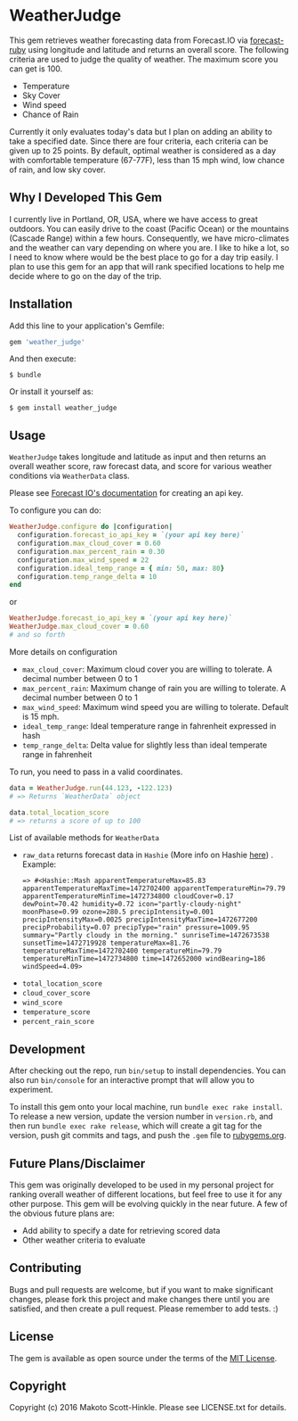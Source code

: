 # WeatherJudge

This gem retrieves weather forecasting data from Forecast.IO via [forecast-ruby](https://github.com/darkskyapp/forecast-ruby) 
using longitude and latitude and returns an overall score. The following criteria are used to judge
the quality of weather. The maximum score you can get is 100. 

- Temperature
- Sky Cover
- Wind speed
- Chance of Rain

Currently it only evaluates today's data but I plan on adding an ability to take a specified date. 
Since there are four criteria, each criteria can be given up to 25 points. By default, optimal 
weather is considered as a day with comfortable temperature (67-77F), less than 15 mph wind, 
low chance of rain, and low sky cover.

## Why I Developed This Gem

I currently live in Portland, OR, USA, where we have access to great outdoors. You can easily drive to the 
coast (Pacific Ocean) or the mountains (Cascade Range) within a few hours. Consequently, we have 
micro-climates and the weather can vary depending on where you are. I like to hike a lot, so I need 
to know where would be the best place to go for a day trip easily. I plan to use this gem for an app
that will rank specified locations to help me decide where to go on the day of the trip. 

## Installation

Add this line to your application's Gemfile:

```ruby
gem 'weather_judge'
```

And then execute:

    $ bundle

Or install it yourself as:

    $ gem install weather_judge

## Usage
`WeatherJudge` takes longitude and latitude as input and then returns an overall weather score, 
raw forecast data, and score for various weather conditions via `WeatherData` class.

Please see [Forecast IO's documentation](https://developer.forecast.io/) for creating an api key. 

To configure you can do:

```ruby
WeatherJudge.configure do |configuration|
  configuration.forecast_io_api_key = `(your api key here)`
  configuration.max_cloud_cover = 0.60  
  configuration.max_percent_rain = 0.30
  configuration.max_wind_speed = 22
  configuration.ideal_temp_range = { min: 50, max: 80}
  configuration.temp_range_delta = 10
end
```

or 

```ruby
WeatherJudge.forecast_io_api_key = `(your api key here)`
WeatherJudge.max_cloud_cover = 0.60
# and so forth
```

More details on configuration
 - `max_cloud_cover`: Maximum cloud cover you are willing to tolerate. A decimal number between 0 to 1
 - `max_percent_rain`: Maximum change of rain you are willing to tolerate. A decimal number between 0 to 1
 - `max_wind_speed`: Maximum wind speed you are willing to tolerate. Default is 15 mph.
 - `ideal_temp_range`: Ideal temperature range in fahrenheit expressed in hash
 - `temp_range_delta`: Delta value for slightly less than ideal temperate range in fahrenheit

To run, you need to pass in a valid coordinates.

```ruby
data = WeatherJudge.run(44.123, -122.123)
# => Returns `WeatherData` object

data.total_location_score
# => returns a score of up to 100
```

List of available methods for `WeatherData`
- `raw_data` returns forecast data in `Hashie` (More info on Hashie [here](https://github.com/intridea/hashie)) . Example:
  ```
  => #<Hashie::Mash apparentTemperatureMax=85.83 apparentTemperatureMaxTime=1472702400 apparentTemperatureMin=79.79 apparentTemperatureMinTime=1472734800 cloudCover=0.17 dewPoint=70.42 humidity=0.72 icon="partly-cloudy-night" moonPhase=0.99 ozone=280.5 precipIntensity=0.001 precipIntensityMax=0.0025 precipIntensityMaxTime=1472677200 precipProbability=0.07 precipType="rain" pressure=1009.95 summary="Partly cloudy in the morning." sunriseTime=1472673538 sunsetTime=1472719928 temperatureMax=81.76 temperatureMaxTime=1472702400 temperatureMin=79.79 temperatureMinTime=1472734800 time=1472652000 windBearing=186 windSpeed=4.09>

  ```
- `total_location_score`
- `cloud_cover_score`
- `wind_score`
- `temperature_score`
- `percent_rain_score`



## Development

After checking out the repo, run `bin/setup` to install dependencies. You can also run `bin/console` for 
an interactive prompt that will allow you to experiment.

To install this gem onto your local machine, run `bundle exec rake install`. To release a new version, 
update the version number in `version.rb`, and then run `bundle exec rake release`, which will create a 
git tag for the version, push git commits and tags, and push the `.gem` file to [rubygems.org](https://rubygems.org).

## Future Plans/Disclaimer
This gem was originally developed to be used in my personal project for ranking overall weather of 
different locations, but feel free to use it for any other purpose. This gem will be evolving quickly
 in the near future. A few of the obvious future plans are:
 - Add ability to specify a date for retrieving scored data
 - Other weather criteria to evaluate

## Contributing
 
Bugs and pull requests are welcome, but if you want to make significant changes, please fork this project 
and make changes there until you are satisfied, and then create a pull request. Please remember to add
tests. :)

## License

The gem is available as open source under the terms of the [MIT License](http://opensource.org/licenses/MIT).

## Copyright
Copyright (c) 2016 Makoto Scott-Hinkle. Please see LICENSE.txt for details.